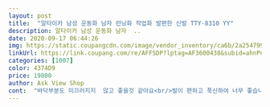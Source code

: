 ```yaml
---
layout: post 
title:  "알타이카 남성 운동화 남자 런닝화 작업화 발편한 신발 TTY-8310 YY" 
description: 알타이카 남성 운동화 남자  ..
date: 2020-09-17 06:44:26 
img: https://static.coupangcdn.com/image/vendor_inventory/ca6b/2a25479918ae13c6f4f75f684e81052bbf000ab09d72b414efd3d2dd5cdb.jpg 
linkUrl: https://link.coupang.com/re/AFFSDP?lptag=AF3600438&subid=ahnPublicAsk&pageKey=1249566146&itemId=2248118178&vendorItemId=70245512944&traceid=V0-113-35c06d48f144114e 
categories: [1007] 
color: 4374D9 
price: 19800 
author: Ask View Shop 
cont:  "바닥부분도 미끄러지지  않고 좋을것 같아요<br/>발이 편하고 푹신하여 너무 좋습니다.<br/> 좋아요.<br/> 좋아<br/>비가 올때 신의려고  샀는데 신어보니 가볍고  착용감도 좋네요.<br/><br/>빠른배송에 감사합니다.<br/><br/>착용감 굿입니다^^<br/>품질은 가격대비 대박인 상품이구요<br/>" 
---
```

